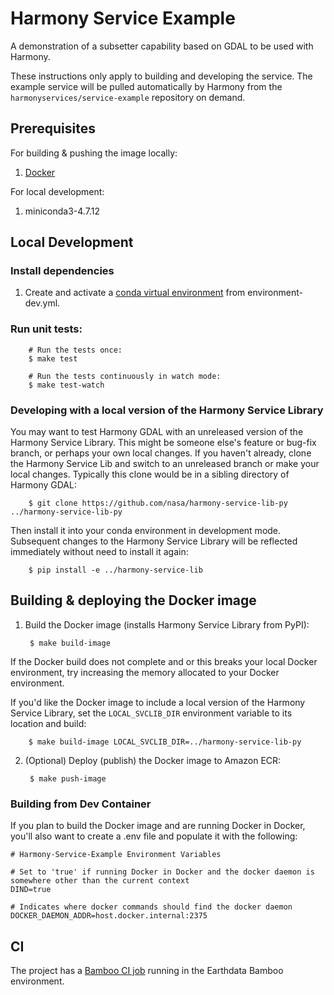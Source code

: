 # Harmony Service Example

A demonstration of a subsetter capability based on GDAL to be used with Harmony.

These instructions only apply to building and developing the service.  The example
service will be pulled automatically by Harmony from the `harmonyservices/service-example`
repository on demand.
## Prerequisites

For building & pushing the image locally:

1. [Docker](https://www.docker.com/get-started)

For local development:

1. miniconda3-4.7.12

## Local Development

### Install dependencies

1. Create and activate a [conda virtual environment](./ENVHELP.md) from environment-dev.yml.

### Run unit tests:

        # Run the tests once:
        $ make test

        # Run the tests continuously in watch mode:
        $ make test-watch

### Developing with a local version of the Harmony Service Library

You may want to test Harmony GDAL with an unreleased version of the Harmony Service Library.  This might be someone else's feature or bug-fix branch, or perhaps your own local changes. If you haven't already, clone the Harmony Service Lib and switch to an unreleased branch or make your local changes. Typically this clone would be in a sibling directory of Harmony GDAL:

        $ git clone https://github.com/nasa/harmony-service-lib-py ../harmony-service-lib-py

Then install it into your conda environment in development mode. Subsequent changes to the Harmony Service Library will be reflected immediately without need to install it again:

        $ pip install -e ../harmony-service-lib

## Building & deploying the Docker image

1. Build the Docker image (installs Harmony Service Library from PyPI):

        $ make build-image

If the Docker build does not complete and or this breaks your local Docker
environment, try increasing the memory allocated to your Docker environment.

If you'd like the Docker image to include a local version of the Harmony Service Library, set the `LOCAL_SVCLIB_DIR` environment variable to its location and build:

        $ make build-image LOCAL_SVCLIB_DIR=../harmony-service-lib-py

2. (Optional) Deploy (publish) the Docker image to Amazon ECR:

        $ make push-image

### Building from Dev Container

If you plan to build the Docker image and are running Docker in Docker, you'll also want to create a .env file and populate it with the following:

```
# Harmony-Service-Example Environment Variables

# Set to 'true' if running Docker in Docker and the docker daemon is somewhere other than the current context
DIND=true

# Indicates where docker commands should find the docker daemon
DOCKER_DAEMON_ADDR=host.docker.internal:2375
```

## CI

The project has a [Bamboo CI job](https://ci.earthdata.nasa.gov/browse/HARMONY-HG) running
in the Earthdata Bamboo environment.
